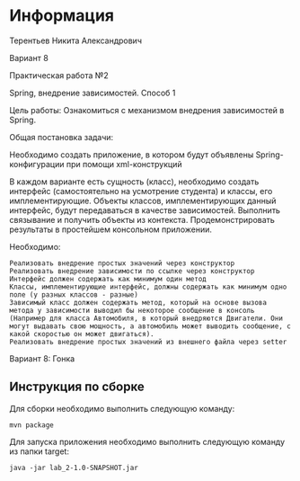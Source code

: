 # Информация
Терентьев Никита Александрович

Вариант 8

Практическая работа №2

Spring, внедрение зависимостей. Способ 1

Цель работы: Ознакомиться с механизмом внедрения зависимостей в Spring.

Общая постановка задачи:

Необходимо создать приложение, в котором будут объявлены Spring-конфигурации при помощи xml-конструкций 

В каждом варианте есть сущность (класс), необходимо создать интерфейс (самостоятельно на усмотрение студента) и классы, его имплементирующие. Объекты классов, имплементирующих данный интерфейс, будут передаваться в качестве зависимостей. Выполнить связывание и получить объекты из контекста. Продемонстрировать результаты в простейшем консольном приложении. 

Необходимо:

    Реализовать внедрение простых значений через конструктор
    Реализовать внедрение зависимости по ссылке через конструктор
    Интерфейс должен содержать как минимум один метод
    Классы, имплементирующие интерфейс, должны содержать как минимум одно поле (у разных классов - разные)
    Зависимый класс должен содержать метод, который на основе вызова метода у зависимости выводил бы некоторое сообщение в консоль (Например для класса Автомобиля, в который внедряются Двигатели. Они могут выдавать свою мощность, а автомобиль может выводить сообщение, с какой скоростью он может двигаться).
    Реализовать внедрение простых значений из внешнего файла через setter

Вариант 8: Гонка

## Инструкция по сборке

Для сборки необходимо выполнить следующую команду:

`mvn package`

Для запуска приложения необходимо выполнить следующую команду из папки target:

`java -jar lab_2-1.0-SNAPSHOT.jar`

